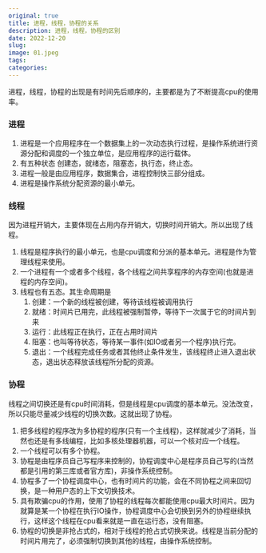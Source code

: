 ```yaml
---
original: true
title: 进程，线程，协程的关系
description: 进程，线程，协程的区别
date: 2022-12-20
slug: 
image: 01.jpeg
tags:
categories:
---
```


进程，线程，协程的出现是有时间先后顺序的，主要都是为了不断提高cpu的使用率。

### 进程

1. 进程是一个应用程序在一个数据集上的一次动态执行过程，是操作系统进行资源分配和调度的一个独立单位，是应用程序的运行载体。
2. 有五种状态 创建态，就绪态，阻塞态，执行态，终止态。
3. 进程一般是由应用程序，数据集合，进程控制快三部分组成。
4. 进程是操作系统分配资源的最小单元。

### 线程

因为进程开销大，主要体现在占用内存开销大，切换时间开销大。所以出现了线程。

1. 线程是程序执行的最小单元，也是cpu调度和分派的基本单元。进程是作为管理线程来使用。
2. 一个进程有一个或者多个线程，各个线程之间共享程序的内存空间(也就是进程的内存空间)。
3. 线程也有五态。其生命周期是
   1. 创建：一个新的线程被创建，等待该线程被调用执行
   2. 就绪：时间片已用完，此线程被强制暂停，等待下一次属于它的时间片到来
   3. 运行：此线程正在执行，正在占用时间片
   4. 阻塞：也叫等待状态，等待某一事件(如IO或者另一个程序)执行完。
   5. 退出：一个线程完成任务或者其他终止条件发生，该线程终止进入退出状态，退出状态释放该线程所分配的资源。

### 协程

线程之间切换还是有cpu时间消耗，但是线程是cpu调度的基本单元。没法改变，所以只能尽量减少线程的切换次数。这就出现了协程。

1. 把多线程的程序改为多协程的程序(只有一个主线程)，这样就减少了消耗，当然也还是有多线编程，比如多核处理器机器，可以一个核对应一个线程。
2. 一个线程可以有多个协程。
3. 协程是由程序员自己写程序来控制的，协程调度中心是程序员自己写的(当然都是引用的第三库或者官方库)，非操作系统控制。
4. 协程多了一个协程调度中心，也有时间片的功能，会在不同协程之间来回切换，是一种用户态的上下文切换技术。
5. 具有欺骗cpu的作用，使用了协程的线程每次都能使用cpu最大时间片。因为就算是某一个协程在执行IO操作，协程调度中心会切换到另外的协程继续执行，这样这个线程在cpu看来就是一直在运行态，没有阻塞。
6. 协程的切换是非抢占式的，相对于线程的抢占式切换来说。线程是当前分配的时间片用完了，必须强制切换到其他的线程，由操作系统控制。

